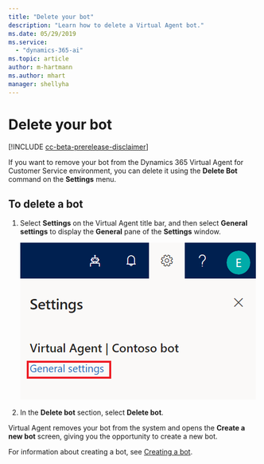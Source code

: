 ```yaml
---
title: "Delete your bot"
description: "Learn how to delete a Virtual Agent bot."
ms.date: 05/29/2019
ms.service:
  - "dynamics-365-ai"
ms.topic: article
author: m-hartmann
ms.author: mhart
manager: shellyha
---
```


# Delete your bot

[!INCLUDE [cc-beta-prerelease-disclaimer](includes/cc-beta-prerelease-disclaimer.md)]

If you want to remove your bot from the Dynamics 365 Virtual Agent for Customer Service environment, you can delete it using the **Delete Bot** command on the **Settings** menu.

## To delete a bot

1. Select **Settings** on the Virtual Agent title bar, and then select **General settings** to display the **General** pane of the **Settings** window.

   ![Display General pane](media/general-settings.png)

2. In the **Delete bot** section, select **Delete bot**.


Virtual Agent removes your bot from the system and opens the **Create a new bot** screen, giving you the opportunity to create a new bot.

For information about creating a bot, see [Creating a bot](getting-started-create-bot.md).
